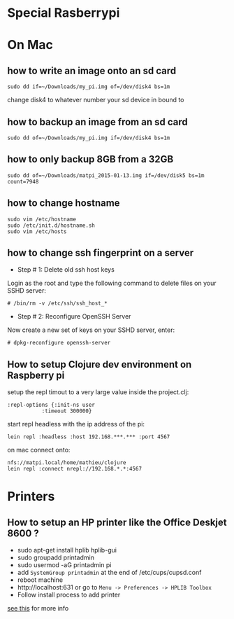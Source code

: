 # Special Rasberrypi


# On Mac


## how to write an image onto an sd card

    sudo dd if=~/Downloads/my_pi.img of=/dev/disk4 bs=1m

change disk4 to whatever number your sd device in bound to

## how to backup an image from an sd card

    sudo dd of=~/Downloads/my_pi.img if=/dev/disk4 bs=1m

## how to only backup 8GB from a 32GB

    sudo dd of=~/Downloads/matpi_2015-01-13.img if=/dev/disk5 bs=1m count=7948

## how to change hostname 

    sudo vim /etc/hostname 
    sudo /etc/init.d/hostname.sh
    sudo vim /etc/hosts

## how to change ssh fingerprint on a server

* Step # 1: Delete old ssh host keys

Login as the root and type the following command to delete files on your SSHD server:

    # /bin/rm -v /etc/ssh/ssh_host_*

* Step # 2: Reconfigure OpenSSH Server

Now create a new set of keys on your SSHD server, enter:

    # dpkg-reconfigure openssh-server

## How to setup Clojure dev environment on Raspberry pi

setup the repl timout to a very large value inside the project.clj:

```
:repl-options {:init-ns user
	       :timeout 300000}
```

start repl headless with the ip address of the pi:
```
lein repl :headless :host 192.168.***.*** :port 4567
```

on mac connect onto:
```
nfs://matpi.local/home/mathieu/clojure
lein repl :connect nrepl://192.168.*.*:4567
```

# Printers

## How to setup an HP printer like the Office Deskjet 8600 ?

* sudo apt-get install hplib hplib-gui
* sudo groupadd printadmin
* sudo usermod -aG printadmin pi
* add `SystemGroup printadmin` at the end of /etc/cups/cupsd.conf
* reboot machine
* http://localhost:631 or go to `Menu -> Preferences -> HPLIB Toolbox`
* Follow install process to add printer

[see this](https://bbs.archlinux.org/viewtopic.php?id=35567) for more info
